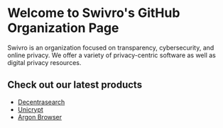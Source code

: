# Welcome to Swivro's GitHub Organization Page
Swivro is an organization focused on transparency, cybersecurity, and online privacy. We offer a variety of privacy-centric software as well as digital privacy resources.

## Check out our latest products
- <a href="https://swivro.net/decentrasearch.html">Decentrasearch</a>
- <a href="https://swivro.net/unicrypt.html">Unicrypt</a>
- <a href="https://swivro.net/argon.html">Argon Browser</a>

